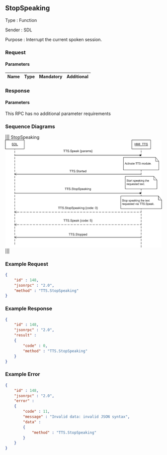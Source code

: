 ## StopSpeaking

Type
: Function

Sender
: SDL

Purpose
: Interrupt the current spoken session.

### Request

#### Parameters

|Name|Type|Mandatory|Additional|
|:---|:---|:--------|:---------|

### Response

#### Parameters

This RPC has no additional parameter requirements

### Sequence Diagrams
|||
StopSpeaking
![StopSpeaking](./assets/StopSpeaking.png)
|||

### Example Request

```json
{
	"id" : 148,
	"jsonrpc" : "2.0",
	"method" : "TTS.StopSpeaking"
}
```
### Example Response

```json
{
	"id" : 148,
	"jsonrpc" : "2.0",
	"result" :
	{
		"code" : 0,
		"method" : "TTS.StopSpeaking"
	}
}
```

### Example Error

```json
{
	"id" : 148,
	"jsonrpc" : "2.0",
	"error" :
	{
		"code" : 11,
		"message" : "Invalid data: invalid JSON syntax",
		"data" :
		{
			"method" : "TTS.StopSpeaking"
		}
	}
}
```
